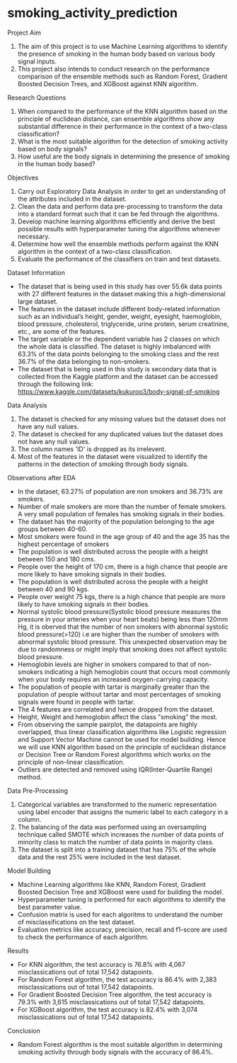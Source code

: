 # smoking_activity_prediction

Project Aim
1. The aim of this project is to use Machine Learning algorithms to identify the presence of smoking in the human body based on various body signal inputs.
2. This project also intends to conduct research on the performance comparison of the ensemble methods such as Random Forest, Gradient Boosted Decision Trees, and XGBoost against KNN algorithm.

Research Questions
1. When compared to the performance of the KNN algorithm based on the principle of euclidean distance, can ensemble algorithms show any substantial difference in their performance in the context of a two-class classification?
2. What is the most suitable algorithm for the detection of smoking activity based on body signals?
3. How useful are the body signals in determining the presence of smoking in the human body based?

Objectives
1. Carry out Exploratory Data Analysis in order to get an understanding of the attributes included in the dataset.
2. Clean the data and perform data pre-processing to transform the data into a standard format such that it can be fed through the algorithms.
3. Develop machine learning algorithms efficiently and derive the best possible results with hyperparameter tuning the algorithms whenever necessary.
4. Determine how well the ensemble methods perform against the KNN algorithm in the context of a two-class classification.
5. Evaluate the performance of the classifiers on train and test datasets.

Dataset Information
- The dataset that is being used in this study has over 55.6k data points with 27 different features in the dataset making this a high-dimensional large dataset. 
- The features in the dataset include different body-related information such as an individual’s height, gender, weight, eyesight, haemoglobin, blood pressure, cholesterol, triglyceride, urine protein, serum creatinine, etc., are some of the features. 
- The target variable or the dependent variable has 2 classes on which the whole data is classified. The dataset is highly imbalanced with 63.3% of the data points belonging to the smoking class and the rest 36.7% of the data belonging to non-smokers.
- The dataset that is being used in this study is secondary data that is collected from the Kaggle platform and the dataset can be accessed through the following link:
https://www.kaggle.com/datasets/kukuroo3/body-signal-of-smoking

Data Analysis
1. The dataset is checked for any missing values but the dataset does not have any null values.
2. The dataset is checked for any duplicated values but the dataset does not have any null values.
3. The column names 'ID' is dropped as its irrelevent.
4. Most of the features in the dataset were visualized to identify the patterns in the detection of smoking through body signals.

Observations after EDA
- In the dataset, 63.27% of population are non smokers and 36.73% are smokers.
- Number of male smokers are more than the number of female smokers. A very small population of females has smoking signals in their bodies.
- The dataset has the majority of the population belonging to the age groups between 40-60.
- Most smokers were found in the age group of 40 and the age 35 has the highest percentage of smokers
- The population is well distributed across the people with a height between 150 and 180 cms.
- People over the height of 170 cm, there is a high chance that people are more likely to have smoking signals in their bodies.
- The population is well distributed across the people with a height between 40 and 90 kgs.
- People over weight 75 kgs, there is a high chance that people are more likely to have smoking signals in their bodies.
- Normal systolic blood pressure(Systolic blood pressure measures the pressure in your arteries when your heart beats) being less than 120mm Hg, it is oberved that the number of non smokers with abnormal systolic blood pressure(>120) i.e are higher than the number of smokers with abnormal systolic blood pressure. This unexpected observation may be due to randomness or might imply that smoking does not affect systolic blood pressure.
- Hemoglobin levels are higher in smokers compared to that of non-smokers indicating a high hemoglobin count that occurs most commonly when your body requires an increased oxygen-carrying capacity.
- The population of people with tartar is marginally greater than the population of people without tartar and most percentages of smoking signals were found in people with tartar.
- The 4 features are correlated and hence dropped from the dataset.
- Height, Weight and hemoglobin affect the class "smoking" the most.
- From observing the sample pairplot, the datapoints are highly overlapped, thus linear classification algorithms like Logistic regression and Support Vector Machine cannot be used for model building. Hence we will use KNN algorithm based on the principle of euclidean distance or Decision Tree or Random Forest algorithms which works on the principle of non-linear classification.
- Outliers are detected and removed using IQR(Inter-Quartile Range) method.

Data Pre-Processing
1. Categorical variables are transformed to the numeric representation using label encoder that assigns the numeric label to each category in a column.
2. The balancing of the data was performed using an oversampling technique called SMOTE which increases the number of data points of minority class to match the number of data points in majority class.
3. The dataset is split into a training dataset that has 75% of the whole data and the rest 25% were included in the test dataset.

Model Building
- Machine Learning algorithms like KNN, Random Forest, Gradient Boosted Decision Tree and XGBoost were used for building the model.
- Hyperparameter tuning is performed for each algorithms to identify the best parameter value.
- Confusion matrix is used for each algoritms to understand the number of misclassifications on the test dataset.
- Evaluation metrics like accuracy, precision, recall and f1-score are used to check the performance of each algorithm.

Results
- For KNN algorithm, the test accuracy is 76.8% with 4,067 misclassications out of total 17,542 datapoints.
- For Random Forest algorithm, the test accuracy is 86.4% with 2,383 misclassications out of total 17,542 datapoints.
- For Gradient Boosted Decision Tree algorithm, the test accuracy is 79.3% with 3,615 misclassications out of total 17,542 datapoints.
- For XGBoost algorithm, the test accuracy is 82.4% with 3,074 misclassications out of total 17,542 datapoints.

Conclusion
- Random Forest algorithm is the most suitable algorithm in determining smoking activity through body signals with the accuracy of 86.4%.
